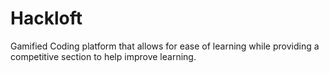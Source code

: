# Hackloft
Gamified Coding platform that allows for ease of learning while providing a competitive section to help improve learning. 
